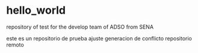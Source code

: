 # hello_world
repository of test for the develop team of ADSO from SENA

este es un repositorio de prueba 
ajuste generacion de conflicto repositorio remoto
